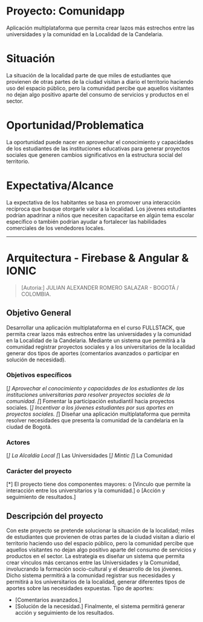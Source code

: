 # Proyecto: Comunidapp
Aplicación multiplataforma que permita crear lazos más estrechos entre las universidades y la comunidad en la Localidad de la Candelaria.


# Situación 
La situación de la localidad parte de que miles de estudiantes que provienen de otras partes de la ciudad visitan a diario el territorio haciendo uso del espacio público, pero la comunidad percibe que aquellos visitantes no dejan algo positivo aparte del consumo de servicios y productos en el sector. 

# Oportunidad/Problematica 
La oportunidad puede nacer en aprovechar el conocimiento y capacidades de los estudiantes de las instituciones educativas para generar proyectos sociales que generen cambios significativos en la estructura social del territorio. 

# Expectativa/Alcance 

La expectativa de los habitantes se basa en promover una interacción recíproca que busque otorgarle valor a la localidad. Los jóvenes estudiantes podrían apadrinar a niños que necesiten capacitarse en algún tema escolar específico o también podrían ayudar a fortalecer las habilidades comerciales de los vendedores locales.

---
# Arquitectura - Firebase & Angular & IONIC

> [Autoria:] JULIAN ALEXANDER ROMERO SALAZAR - BOGOTÁ / COLOMBIA.

## Objetivo General
Desarrollar una aplicación multiplataforma en el curso FULLSTACK, que permita crear lazos más estrechos entre las universidades y la comunidad en la Localidad de la Candelaria. Mediante un sistema que permitirá a la comunidad registrar proyectos sociales y a los universitarios de la localidad generar dos tipos de aportes (comentarios avanzados o participar en solución de necesidad).


### Objetivos específicos
[*]	Aprovechar el conocimiento y capacidades de los estudiantes de las instituciones universitarias para resolver proyectos sociales de la comunidad.
[*]	Fomentar la participación estudiantil hacia proyectos sociales.
[*]	Incentivar a los jóvenes estudiantes por sus aportes en proyectos sociales.
[*]	Diseñar una aplicación multiplataforma que permita resolver necesidades que presenta la comunidad de la candelaria en la ciudad de Bogotá.


### Actores
[*]	La Alcaldía Local 
[*]	Las Universidades 
[*]	Mintic 
[*]	La Comunidad


### Carácter del proyecto

[*]	El proyecto tiene dos componentes mayores:
    o	[Vinculo que permite la interacción entre los universitarios y la comunidad.]
    o	[Acción y seguimiento de resultados.]

	
## Descripción del proyecto

Con este proyecto se pretende solucionar la situación de la localidad; miles de estudiantes que provienen de otras partes de la ciudad visitan a diario el territorio haciendo uso del espacio público, pero la comunidad percibe que aquellos visitantes no dejan algo positivo aparte del consumo de servicios y productos en el sector. La estrategia es diseñar un sistema que permita crear vínculos más cercanos entre las Universidades y la Comunidad, involucrando la formación socio-cultural y el desarrollo de los jóvenes.
Dicho sistema permitirá a la comunidad registrar sus necesidades y permitirá a los universitarios de la localidad, generar diferentes tipos de aportes sobre las necesidades expuestas.
Tipo de aportes:
*	[Comentarios avanzados.]
*	[Solución de la necesidad.]
Finalmente, el sistema permitirá generar acción y seguimiento de los resultados.
